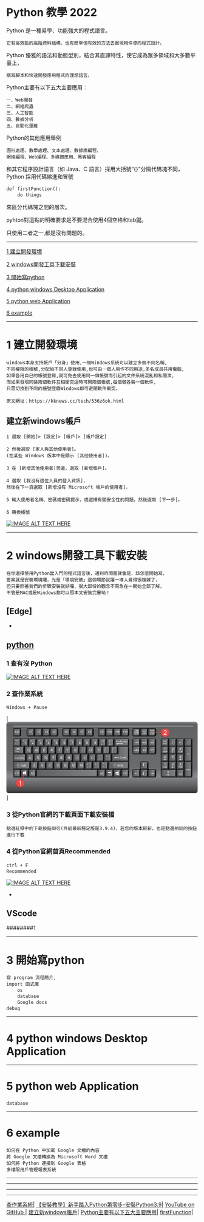# Python 教學 2022

Python 是一種易學、功能強大的程式語言。
    
    它有高效能的高階資料結構，也有簡單但有效的方法去實現物件導向程式設計。
  
Python 優雅的語法和動態型別，結合其直譯特性，使它成為眾多領域和大多數平臺上，
    
    撰寫腳本和快速開發應用程式的理想語言。
        
Python主要有以下五大主要應用：

    一、Web開發
    二、網絡爬蟲
    三、人工智能
    四、數據分析
    五、自動化運維
        
Python的其他應用舉例

    圖形處理、數學處理、文本處理、數據庫編程、
    網絡編程、Web編程、多媒體應用、黑客編程



和其它程序設計語言（如 Java、C 語言）採用大括號“{}”分隔代碼塊不同，Python 採用代碼縮進和冒號

    def firstFunction():
        do things
        
來區分代碼塊之間的層次。

pyhton對這點的明確要求是不要混合使用4個空格和tab鍵。

只使用二者之一,都是沒有問題的。

---

[1 建立開發環境](#1-建立開發環境)

[2 windows開發工具下載安裝](#2-windows開發工具下載安裝)

[3 開始寫python](#3-開始寫python)

[4 python windows Desktop Application](#4-python-windows-Desktop-Application)

[5 python web Application](#5-python-web-Application)

[6 example](#6-example)

---

# 1 建立開發環境

    windows本身支持帳戶「分身」使用,一個Windows系統可以建立多個不同名稱,
    不同權限的帳號,分配給不同人登錄使用,也可由一個人用作不同用途,多名成員共用電腦,
    如果各用自已的帳號登錄,就可免去使用同一個帳號而引起的文件系統混亂和私隱泄,
    而如果發現同裝兩個軟件互相衝突這時可開兩個帳號,每個號各裝一個軟件,
    只需切換到不同的帳號登錄Windows即可避開軟件衝突。
    
    原文網址：https://kknews.cc/tech/536z6ok.html
    
    
## 建立新windows帳戶

    1 選取 [開始]> [設定]> [帳戶]> [帳戶設定]
    
    2 然後選取 [家人與其他使用者]。
    (在某些 Windows 版本中是顯示 [其他使用者])。

    3 在 [新增其他使用者]旁邊，選取 [新增帳戶]。 
    
    4 選取 [我沒有這位人員的登入資訊]，
    然後在下一頁選取 [新增沒有 Microsoft 帳戶的使用者]。
    
    5 輸入使用者名稱、密碼或密碼提示，或選擇有關安全性的問題，然後選取 [下一步]。
    
    6 轉換帳號

[![IMAGE ALT TEXT HERE](https://img.youtube.com/vi/TukYQ4RDyzk/0.jpg)](https://www.youtube.com/watch?v=TukYQ4RDyzk)

---

# 2 windows開發工具下載安裝

    在你選擇使用Python當入門的程式語言後，遇到的問題就會是，該怎麼開始寫，
    答案就是安裝環境囉，光是「環境安裝」這個環節就讓一堆人覺得很複雜了，
    但只要照著我們的步驟安裝就好囉，很大部份的觀念不需急在一開始全部了解，
    不管是MAC或是Windows都可以照本文安裝完畢呦！

## [Edge]

-

## [python](https://www.python.org/downloads/)

### 1 查有沒 Python
[![IMAGE ALT TEXT HERE](https://img.youtube.com/vi/XRH6IHAhB4s/0.jpg)](https://www.youtube.com/watch?v=XRH6IHAhB4s)
  
   
### 2 查作業系統
    Windows + Pause
[![Windows查作業系統](/img/WindowsPause.jfif)]


### 3 從Python官網的下載頁面下載安裝檔
    點選紅框中的下載按鈕即可(目前最新穩定版是3.9.4)，若您的版本較新，也是點選相同的按鈕進行下載
### 4 從Python官網首頁Recommended
    ctrl + F
    Recommended

[![IMAGE ALT TEXT HERE](https://img.youtube.com/vi/By-O4X9g-wI/0.jpg)](https://www.youtube.com/watch?v=By-O4X9g-wI)

-

## VScode




########1
    
    
---

# 3 開始寫python
    寫 program 流程簡介, 
    import 函式庫
        os
        database
        Google docs
    debug
    
---

# 4 python windows Desktop Application
 
---

# 5 python web Application
    database

---

# 6 example
    如何在 Python 中加載 Google 文檔的內容
    將 Google 文檔轉換為 Microsoft Word 文檔
    如何將 Python 連接到 Google 表格
    多權限用戶管理報表系統



---
---
---
---
    
[查作業系統](https://iqmore.tw/check-windows-10-version-number)|
[【安裝教學】新手踏入Python第零步-安裝Python3.9](https://www.codingspace.school/blog/2021-04-07)|
[YouTube on GitHub ](https://stackoverflow.com/a/16079387/8008799)|
[建立新windows帳戶](https://support.microsoft.com/zh-hk/windows/%E5%9C%A8-windows-%E4%B8%AD%E5%BB%BA%E7%AB%8B%E6%9C%AC%E6%A9%9F%E4%BD%BF%E7%94%A8%E8%80%85%E5%B8%B3%E6%88%B6%E6%88%96%E7%B3%BB%E7%B5%B1%E7%AE%A1%E7%90%86%E5%93%A1%E5%B8%B3%E6%88%B6-20de74e0-ac7f-3502-a866-32915af2a34d)|
[Python主要有以下五大主要應用](https://www.gushiciku.cn/pl/2y7A/zh-hk)|
[firstFunction](https://t.codebug.vip/questions-2459684.htm)|
